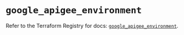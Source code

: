 # `google_apigee_environment`

Refer to the Terraform Registry for docs: [`google_apigee_environment`](https://registry.terraform.io/providers/hashicorp/google-beta/5.37.0/docs/resources/google_apigee_environment).
